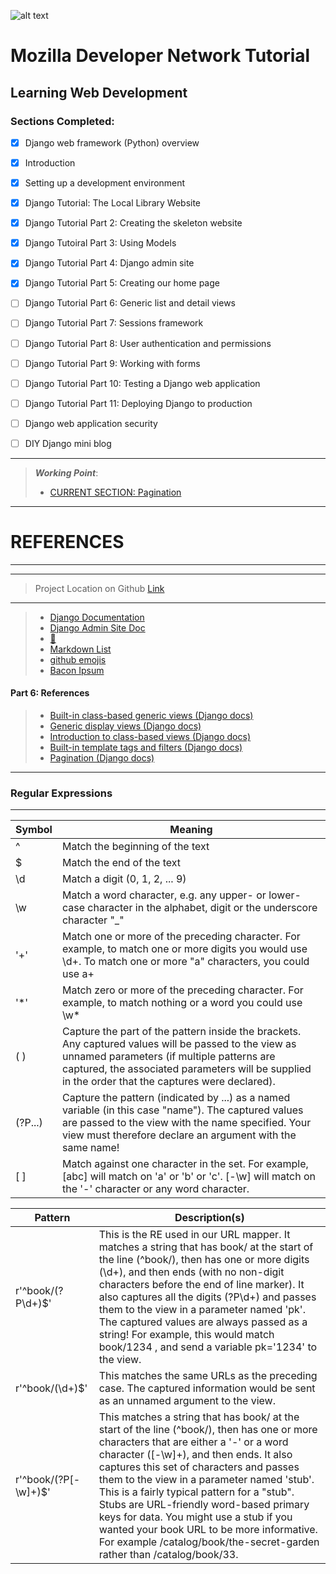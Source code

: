 ![alt text](https://yt3.ggpht.com/a-/AAuE7mAQox-RNLVUSg2hWFhsB5E8oWOtHprcJI08zA=s288-mo-c-c0xffffffff-rj-k-no)
# Mozilla Developer Network Tutorial
## Learning Web Development

### Sections Completed:
- [x] Django web framework (Python) overview
- [x] Introduction
- [x] Setting up a development environment
- [x] Django Tutorial: The Local Library Website
- [x] Django Tutorial Part 2: Creating the skeleton website
- [x] Django Tutoiral Part 3: Using Models
- [X] Django Tutorial Part 4: Django admin site
- [X] Django Tutorial Part 5: Creating our home page
- [ ] Django Tutorial Part 6: Generic list and detail views
- [ ] Django Tutorial Part 7: Sessions framework
- [ ] Django Tutorial Part 8: User authentication and permissions
- [ ] Django Tutorial Part 9: Working with forms
- [ ] Django Tutorial Part 10: Testing a Django web application
- [ ] Django Tutorial Part 11: Deploying Django to production
- [ ] Django web application security
- [ ] DIY Django mini blog



---
> _**Working Point**_:
> - [CURRENT SECTION: Pagination](https://developer.mozilla.org/en-US/docs/Learn/Server-side/Django/Generic_views#Pagination )

---
# REFERENCES
---

---
> Project Location on Github [Link](https://github.com/mdn/django-locallibrary-tutorial)
---
> - [Django Documentation](https://docs.djangoproject.com/en/2.1/)
> - [Django Admin Site Doc](https://docs.djangoproject.com/en/2.1/ref/contrib/admin/)
> - [ :ocean: ](http://localhost:8000/admin/)
> - [Markdown List](https://guides.github.com/features/mastering-markdown/)
> - [github emojis](https://github.com/ikatyang/emoji-cheat-sheet/blob/master/README.md)
> - [Bacon Ipsum](https://baconipsum.com/?paras=5&type=all-meat&start-with-lorem=1)


#### Part 6: References
> - [Built-in class-based generic views (Django docs)](https://docs.djangoproject.com/en/2.1/topics/class-based-views/generic-display/)
> - [Generic display views (Django docs)](https://docs.djangoproject.com/en/2.1/ref/class-based-views/generic-display/)
> - [Introduction to class-based views (Django docs)](https://docs.djangoproject.com/en/2.1/topics/class-based-views/intro/)
> - [Built-in template tags and filters (Django docs)](https://docs.djangoproject.com/en/2.1/ref/templates/builtins)
> - [Pagination (Django docs)](https://docs.djangoproject.com/en/2.1/topics/pagination/)

---

### Regular Expressions

---
Symbol          | Meaning
------          | ----------
^ 	            |   Match the beginning of the text
$   	        | 	Match the end of the text
\d 	            | 	Match a digit (0, 1, 2, ... 9)
\w 	            | 	Match a word character, e.g. any upper- or lower-case character in the alphabet, digit or the underscore character "_"
'+' 	            | 	Match one or more of the preceding character. For example, to match one or more digits you would use \d+. To match one or more "a" characters, you could use a+
'*'               | 	Match zero or more of the preceding character. For example, to match nothing or a word you could use \w*
( )             | 	Capture the part of the pattern inside the brackets. Any captured values will be passed to the view as unnamed parameters (if multiple patterns are captured, the associated parameters will be supplied in the order that the captures were declared).
(?P<name>...)   | 	Capture the pattern (indicated by ...) as a named variable (in this case "name"). The captured values are passed to the view with the name specified. Your view must therefore declare an argument with the same name!
[  ]            | 	Match against one character in the set. For example, [abc] will match on 'a' or 'b' or 'c'. [-\w] will match on the '-' character or any word character.

Pattern                     |       	Description(s)
--------------------------- |  -------------------------------- 
r'^book/(?P<pk>\d+)$' 	    |  This is the RE used in our URL mapper. It matches a string that has book/ at the start of the line (^book/), then has one or more digits (\d+), and then ends (with no non-digit characters before the end of line marker). It also captures all the digits (?P<pk>\d+) and passes them to the view in a parameter named 'pk'. The captured values are always passed as a string! For example, this would match book/1234 , and send a variable pk='1234' to the view.
r'^book/(\d+)$' 	        |  This matches the same URLs as the preceding case. The captured information would be sent as an unnamed argument to the view.
r'^book/(?P<stub>[-\w]+)$' 	|  This matches a string that has book/ at the start of the line (^book/), then has one or more characters that are either a '-' or a word character ([-\w]+), and then ends. It also captures this set of characters and passes them to the view in a parameter named 'stub'. This is a fairly typical pattern for a "stub". Stubs are URL-friendly word-based primary keys for data. You might use a stub if you wanted your book URL to be more informative. For example /catalog/book/the-secret-garden rather than /catalog/book/33.
